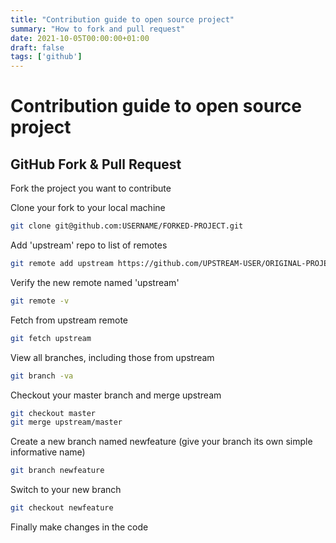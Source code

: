 ```yaml
---
title: "Contribution guide to open source project"
summary: "How to fork and pull request"
date: 2021-10-05T00:00:00+01:00
draft: false
tags: ['github']
---
```


# Contribution guide to open source project

## GitHub Fork & Pull Request 

Fork the project you want to contribute

Clone your fork to your local machine

```bash
git clone git@github.com:USERNAME/FORKED-PROJECT.git
```

Add 'upstream' repo to list of remotes

```bash
git remote add upstream https://github.com/UPSTREAM-USER/ORIGINAL-PROJECT.git
```

Verify the new remote named 'upstream'

```bash
git remote -v
```

Fetch from upstream remote

```bash
git fetch upstream
```

View all branches, including those from upstream

```bash
git branch -va
```

Checkout your master branch and merge upstream

```bash
git checkout master
git merge upstream/master
```

Create a new branch named newfeature (give your branch its own simple informative name)

```bash
git branch newfeature
```

Switch to your new branch

```bash
git checkout newfeature
```

Finally make changes in the code
